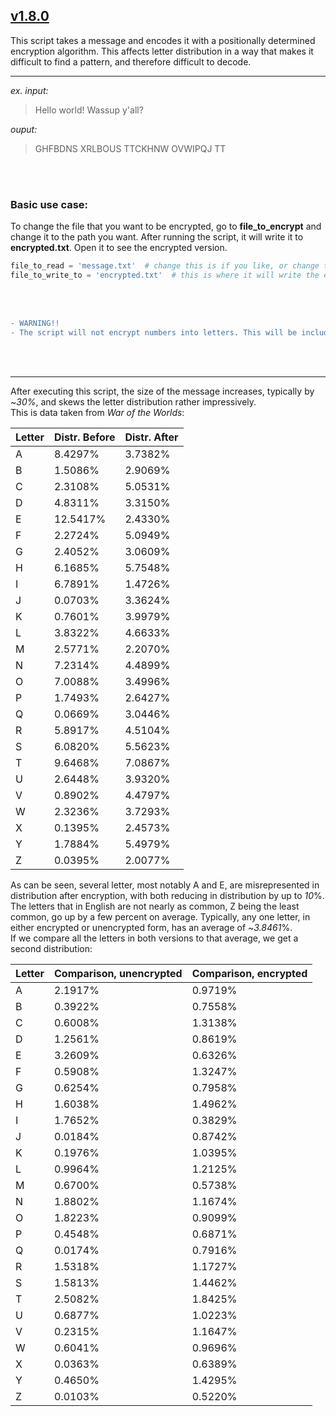 ##  <a href="https://github.com/oakenduck/message-encryption">v1.8.0</a>

This script takes a message and encodes it with a positionally determined encryption algorithm. This affects letter distribution in a way that makes it difficult to find a pattern, and therefore difficult to decode.
 
 ***

*ex. input:*
> Hello world! Wassup y'all?

*ouput:*
> GHFBDNS XRLBOUS TTCKHNW OVWIPQJ TT

<br/><br/>
<h3>Basic use case:</h3>
 <p>To change the file that you want to be encrypted, go to <b>file_to_encrypt</b> and change it to the path you want. 
 After running the script, it will write it to <b>encrypted.txt</b>. Open it to see the encrypted version.</p>

 ```python
 file_to_read = 'message.txt'  # change this is if you like, or change the contents of message.txt
 file_to_write_to = 'encrypted.txt'  # this is where it will write the encrypted version to.
 ```

<br/><br/>
 ```diff
- WARNING!!
- The script will not encrypt numbers into letters. This will be included in a future patch.
```

<br/><br/>

 ***
 
<p>After executing this script, the size of the message increases, typically by ~<i>30%</i>, and skews the letter distribution rather impressively.<br>This is data taken from <i>War of the Worlds</i>:</p>

| Letter | Distr. Before | Distr. After |
| ------ | ------------ | ---------- |
| A | 8.4297% | 3.7382% |
| B | 1.5086% | 2.9069% |
| C | 2.3108% | 5.0531% |
| D | 4.8311% | 3.3150% |
| E | 12.5417% | 2.4330% |
| F | 2.2724% | 5.0949% |
| G | 2.4052% | 3.0609% |
| H | 6.1685% | 5.7548% |
| I | 6.7891% | 1.4726% |
| J | 0.0703% | 3.3624% |
| K | 0.7601% | 3.9979% |
| L | 3.8322% | 4.6633% |
| M | 2.5771% | 2.2070% |
| N | 7.2314% | 4.4899% |
| O | 7.0088% | 3.4996% |
| P | 1.7493% | 2.6427% |
| Q | 0.0669% | 3.0446% |
| R | 5.8917% | 4.5104% |
| S | 6.0820% | 5.5623% |
| T | 9.6468% | 7.0867% |
| U | 2.6448% | 3.9320% |
| V | 0.8902% | 4.4797% |
| W | 2.3236% | 3.7293% |
| X | 0.1395% | 2.4573% |
| Y | 1.7884% | 5.4979% |
| Z | 0.0395% | 2.0077% |

<p>As can be seen, several letter, most notably A and E, are misrepresented in distribution after encryption, with both reducing in distribution by up to <i>10</i>%. The letters that in English are not nearly as common, Z being the least common, go up by a few percent on average. Typically, any one letter, in either encrypted or unencrypted form, has an average of ~<i>3.8461</i>%.<br>If we compare all the letters in both versions to that average, we get a second distribution:</p>

| Letter | Comparison, unencrypted | Comparison, encrypted |
| ------ | ----------------------- | --------------------- |
| A | 2.1917% | 0.9719% |
| B | 0.3922% | 0.7558% |
| C | 0.6008% | 1.3138% |
| D | 1.2561% | 0.8619% |
| E | 3.2609% | 0.6326% |
| F | 0.5908% | 1.3247% |
| G | 0.6254% | 0.7958% |
| H | 1.6038% | 1.4962% |
| I | 1.7652% | 0.3829% |
| J | 0.0184% | 0.8742% |
| K | 0.1976% | 1.0395% |
| L | 0.9964% | 1.2125% |
| M | 0.6700% | 0.5738% |
| N | 1.8802% | 1.1674% |
| O | 1.8223% | 0.9099% |
| P | 0.4548% | 0.6871% |
| Q | 0.0174% | 0.7916% |
| R | 1.5318% | 1.1727% |
| S | 1.5813% | 1.4462% |
| T | 2.5082% | 1.8425% |
| U | 0.6877% | 1.0223% |
| V | 0.2315% | 1.1647% |
| W | 0.6041% | 0.9696% |
| X | 0.0363% | 0.6389% |
| Y | 0.4650% | 1.4295% |
| Z | 0.0103% | 0.5220% |
